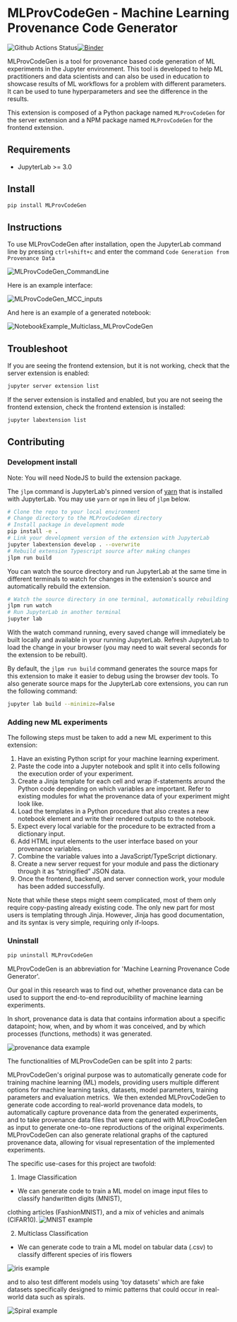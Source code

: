 # MLProvCodeGen - Machine Learning Provenance Code Generator

![Github Actions Status](https://github.com/fusion-jena/MLProvCodeGen/workflows/Build/badge.svg)[![Binder](https://mybinder.org/badge_logo.svg)](https://mybinder.org/v2/gh/fusion-jena/MLProvCodeGen/main?urlpath=lab)

MLProvCodeGen is a tool for provenance based code generation of ML experiments in the Jupyter environment. This tool is developed to help ML practitioners and data scientists and can also be used in education to showcase results of ML workflows for a problem with different parameters. It can be used to tune hyperparameters and see the difference in the results.


This extension is composed of a Python package named `MLProvCodeGen`
for the server extension and a NPM package named `MLProvCodeGen`
for the frontend extension.


## Requirements

* JupyterLab >= 3.0

## Install

```bash
pip install MLProvCodeGen
```
## Instructions

To use MLProvCodeGen after installation, open the JupyterLab command line by pressing `ctrl+shift+c` and enter the command
`Code Generation from Provenance Data`

![MLProvCodeGen_CommandLine](https://user-images.githubusercontent.com/85288390/135293768-380ba9d1-338a-4d18-96bb-b35a11fb70a7.PNG)

Here is an example interface:

![MLProvCodeGen_MCC_inputs](https://user-images.githubusercontent.com/85288390/135294673-c435f433-011e-488a-8222-0f53d7c39469.PNG)

And here is an example of a generated notebook:

![NotebookExample_Multiclass_MLProvCodeGen](https://user-images.githubusercontent.com/85288390/135294765-5abdda78-efe7-4549-b0bb-aa91099f1351.PNG)


## Troubleshoot

If you are seeing the frontend extension, but it is not working, check
that the server extension is enabled:

```bash
jupyter server extension list
```

If the server extension is installed and enabled, but you are not seeing
the frontend extension, check the frontend extension is installed:

```bash
jupyter labextension list
```


## Contributing

### Development install

Note: You will need NodeJS to build the extension package.

The `jlpm` command is JupyterLab's pinned version of
[yarn](https://yarnpkg.com/) that is installed with JupyterLab. You may use
`yarn` or `npm` in lieu of `jlpm` below.

```bash
# Clone the repo to your local environment
# Change directory to the MLProvCodeGen directory
# Install package in development mode
pip install -e .
# Link your development version of the extension with JupyterLab
jupyter labextension develop . --overwrite
# Rebuild extension Typescript source after making changes
jlpm run build
```

You can watch the source directory and run JupyterLab at the same time in different terminals to watch for changes in the extension's source and automatically rebuild the extension.

```bash
# Watch the source directory in one terminal, automatically rebuilding when needed
jlpm run watch
# Run JupyterLab in another terminal
jupyter lab
```

With the watch command running, every saved change will immediately be built locally and available in your running JupyterLab. Refresh JupyterLab to load the change in your browser (you may need to wait several seconds for the extension to be rebuilt).

By default, the `jlpm run build` command generates the source maps for this extension to make it easier to debug using the browser dev tools. To also generate source maps for the JupyterLab core extensions, you can run the following command:

```bash
jupyter lab build --minimize=False
```
### Adding new ML experiments

The following steps must be taken to add a new ML experiment to this extension:

1.	Have an existing Python script for your machine learning experiment.
2.	Paste the code into a Jupyter notebook and split it into cells following the execution order of your experiment.
3.	Create a Jinja template for each cell and wrap if-statements around the Python code depending on which variables are important. Refer to existing modules for what the provenance data of your experiment might look like.
4.	Load the templates in a Python procedure that also creates a new notebook element and write their rendered outputs to the notebook.
5.	Expect every local variable for the procedure to be extracted from a dictionary input.
6.	Add HTML input elements to the user interface based on your provenance variables.
7.	Combine the variable values into a JavaScript/TypeScript dictionary.
8.	Create a new server request for your module and pass the dictionary through it as “stringified” JSON data.
9.	Once the frontend, backend, and server connection work, your module has been added successfully.

Note that while these steps might seem complicated, most of them only require copy-pasting already existing code. The only new part for most users is templating through Jinja. However, Jinja has good documentation, and its syntax is very simple, requiring only if-loops.



### Uninstall

```bash
pip uninstall MLProvCodeGen
```




MLProvCodeGen is an abbreviation for 'Machine Learning Provenance Code Generator'.

Our goal in this research was to find out, whether provenance data can be used to support the end-to-end reproducibility of machine learning experiments.

In short, provenance data is data that contains information about a specific datapoint; how, when, and by whom it was conceived, and by which processes (functions, methods) it was generated.

![provenance data example](https://user-images.githubusercontent.com/85288390/184615649-925cc96b-9372-4e27-90eb-1fe2e20c2f98.PNG)

The functionalities of MLProvCodeGen can be split into 2 parts:

MLProvCodeGen's original purpose was to automatically generate code for training machine learning (ML) models, providing users multiple different options for machine learning tasks, datasets, model parameters, training parameters and evaluation metrics. 
We then extended MLProvCodeGen to generate code according to real-world provenance data models, to automatically capture provenance data from the generated experiments, and to take provenance data files that were captured with MLProvCodeGen as input to generate one-to-one reproductions of the original experiments.
MLProvCodeGen can also generate relational graphs of the captured provenance data, allowing for visual representation of the implemented experiments.



The specific use-cases for this project are twofold: 

1. Image Classification
- We can generate code to train a ML model on image input files to classify handwritten digits (MNIST),

clothing articles (FashionMNIST), and a mix of vehicles and animals (CIFAR10).
![MNIST example](https://user-images.githubusercontent.com/85288390/184615694-2ca7f720-3a8a-4775-8ed3-921fabc1294b.PNG)

2. Multiclass Classification
- We can generate code to train a ML model on tabular data (.csv) to classify different species of iris flowers

![iris example](https://user-images.githubusercontent.com/85288390/184615789-0f307120-43ff-4bc1-b95f-67efe139fa1e.PNG)

and to also test different models using 'toy datasets' which are fake datasets specifically designed to mimic patterns that could occur in real-world data such as spirals.


![Spiral example](https://user-images.githubusercontent.com/85288390/184615851-3f19081c-0b30-4c42-b314-41caa72f7f53.PNG)


